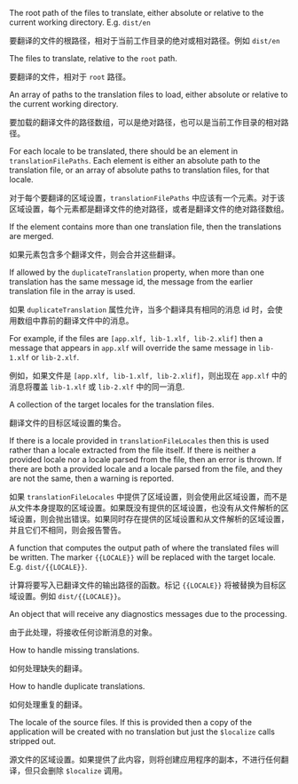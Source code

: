 The root path of the files to translate, either absolute or relative to the current working
directory. E.g. `dist/en`

要翻译的文件的根路径，相对于当前工作目录的绝对或相对路径。例如 `dist/en`

The files to translate, relative to the `root` path.

要翻译的文件，相对于 `root` 路径。

An array of paths to the translation files to load, either absolute or relative to the current
working directory.

要加载的翻译文件的路径数组，可以是绝对路径，也可以是当前工作目录的相对路径。

For each locale to be translated, there should be an element in `translationFilePaths`.
Each element is either an absolute path to the translation file, or an array of absolute paths
to translation files, for that locale.

对于每个要翻译的区域设置，`translationFilePaths`
中应该有一个元素。对于该区域设置，每个元素都是翻译文件的绝对路径，或者是翻译文件的绝对路径数组。

If the element contains more than one translation file, then the translations are merged.

如果元素包含多个翻译文件，则会合并这些翻译。

If allowed by the `duplicateTranslation` property, when more than one translation has the same
message id, the message from the earlier translation file in the array is used.

如果 `duplicateTranslation` 属性允许，当多个翻译具有相同的消息 id
时，会使用数组中靠前的翻译文件中的消息。

For example, if the files are `[app.xlf, lib-1.xlf, lib-2.xlif]` then a message that appears in
`app.xlf` will override the same message in `lib-1.xlf` or `lib-2.xlf`.

例如，如果文件是 `[app.xlf, lib-1.xlf, lib-2.xlif]`，则出现在 `app.xlf` 中的消息将覆盖
`lib-1.xlf` 或 `lib-2.xlf` 中的同一消息.

A collection of the target locales for the translation files.

翻译文件的目标区域设置的集合。

If there is a locale provided in `translationFileLocales` then this is used rather than a
locale extracted from the file itself.
If there is neither a provided locale nor a locale parsed from the file, then an error is
thrown.
If there are both a provided locale and a locale parsed from the file, and they are not the
same, then a warning is reported.

如果 `translationFileLocales`
中提供了区域设置，则会使用此区域设置，而不是从文件本身提取的区域设置。如果既没有提供的区域设置，也没有从文件解析的区域设置，则会抛出错误。如果同时存在提供的区域设置和从文件解析的区域设置，并且它们不相同，则会报告警告。

A function that computes the output path of where the translated files will be
written. The marker `{{LOCALE}}` will be replaced with the target locale. E.g.
`dist/{{LOCALE}}`.

计算将要写入已翻译文件的输出路径的函数。标记 `{{LOCALE}}` 将被替换为目标区域设置。例如
`dist/{{LOCALE}}`。

An object that will receive any diagnostics messages due to the processing.

由于此处理，将接收任何诊断消息的对象。

How to handle missing translations.

如何处理缺失的翻译。

How to handle duplicate translations.

如何处理重复的翻译。

The locale of the source files.
If this is provided then a copy of the application will be created with no translation but just
the `$localize` calls stripped out.

源文件的区域设置。如果提供了此内容，则将创建应用程序的副本，不进行任何翻译，但只会删除
`$localize` 调用。